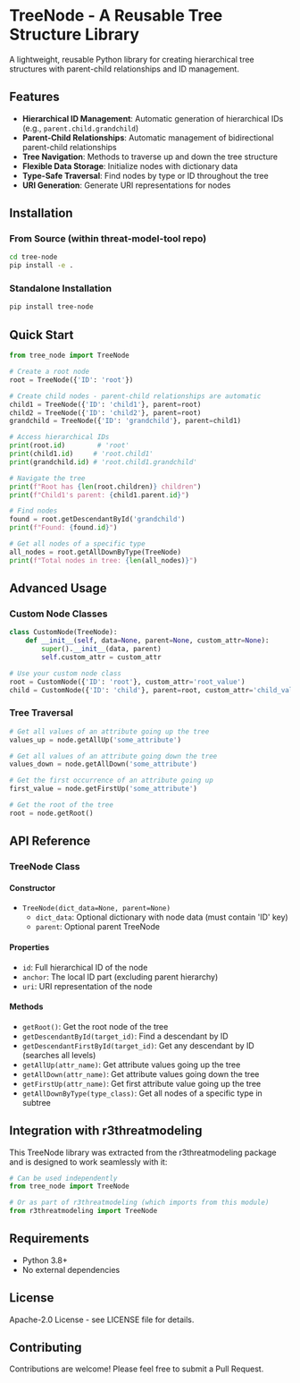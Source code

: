 # TreeNode - A Reusable Tree Structure Library

A lightweight, reusable Python library for creating hierarchical tree structures with parent-child relationships and ID management.

## Features

- **Hierarchical ID Management**: Automatic generation of hierarchical IDs (e.g., `parent.child.grandchild`)
- **Parent-Child Relationships**: Automatic management of bidirectional parent-child relationships
- **Tree Navigation**: Methods to traverse up and down the tree structure
- **Flexible Data Storage**: Initialize nodes with dictionary data
- **Type-Safe Traversal**: Find nodes by type or ID throughout the tree
- **URI Generation**: Generate URI representations for nodes

## Installation

### From Source (within threat-model-tool repo)

```bash
cd tree-node
pip install -e .
```

### Standalone Installation

```bash
pip install tree-node
```

## Quick Start

```python
from tree_node import TreeNode

# Create a root node
root = TreeNode({'ID': 'root'})

# Create child nodes - parent-child relationships are automatic
child1 = TreeNode({'ID': 'child1'}, parent=root)
child2 = TreeNode({'ID': 'child2'}, parent=root)
grandchild = TreeNode({'ID': 'grandchild'}, parent=child1)

# Access hierarchical IDs
print(root.id)        # 'root'
print(child1.id)     # 'root.child1'
print(grandchild.id) # 'root.child1.grandchild'

# Navigate the tree
print(f"Root has {len(root.children)} children")
print(f"Child1's parent: {child1.parent.id}")

# Find nodes
found = root.getDescendantById('grandchild')
print(f"Found: {found.id}")

# Get all nodes of a specific type
all_nodes = root.getAllDownByType(TreeNode)
print(f"Total nodes in tree: {len(all_nodes)}")
```

## Advanced Usage

### Custom Node Classes

```python
class CustomNode(TreeNode):
    def __init__(self, data=None, parent=None, custom_attr=None):
        super().__init__(data, parent)
        self.custom_attr = custom_attr

# Use your custom node class
root = CustomNode({'ID': 'root'}, custom_attr='root_value')
child = CustomNode({'ID': 'child'}, parent=root, custom_attr='child_value')
```

### Tree Traversal

```python
# Get all values of an attribute going up the tree
values_up = node.getAllUp('some_attribute')

# Get all values of an attribute going down the tree  
values_down = node.getAllDown('some_attribute')

# Get the first occurrence of an attribute going up
first_value = node.getFirstUp('some_attribute')

# Get the root of the tree
root = node.getRoot()
```

## API Reference

### TreeNode Class

#### Constructor
- `TreeNode(dict_data=None, parent=None)`
  - `dict_data`: Optional dictionary with node data (must contain 'ID' key)
  - `parent`: Optional parent TreeNode

#### Properties
- `id`: Full hierarchical ID of the node
- `anchor`: The local ID part (excluding parent hierarchy)
- `uri`: URI representation of the node

#### Methods
- `getRoot()`: Get the root node of the tree
- `getDescendantById(target_id)`: Find a descendant by ID
- `getDescendantFirstById(target_id)`: Get any descendant by ID (searches all levels)
- `getAllUp(attr_name)`: Get attribute values going up the tree
- `getAllDown(attr_name)`: Get attribute values going down the tree
- `getFirstUp(attr_name)`: Get first attribute value going up the tree
- `getAllDownByType(type_class)`: Get all nodes of a specific type in subtree

## Integration with r3threatmodeling

This TreeNode library was extracted from the r3threatmodeling package and is designed to work seamlessly with it:

```python
# Can be used independently
from tree_node import TreeNode

# Or as part of r3threatmodeling (which imports from this module)
from r3threatmodeling import TreeNode
```

## Requirements

- Python 3.8+
- No external dependencies

## License

Apache-2.0 License - see LICENSE file for details.

## Contributing

Contributions are welcome! Please feel free to submit a Pull Request.
